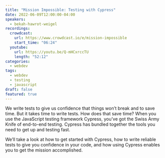 ```yaml
---
title: "Mission Impossible: Testing with Cypress"
date: 2022-06-09T12:00:00-04:00
speakers:
  - bekah-hawrot-weigel
recordings:
  crowdcast:
    url: https://www.crowdcast.io/e/mission-impossible
    start_time: "06:24"
  youtube:
    url: https://youtu.be/Q-mHCxrccTU
    length: "52:12"
categories:
  - webdev
tags:
  - webdev
  - testing
  - javascript
draft: false
featured: true
---
```


We write tests to give us confidence that things won’t break and to save time. But it takes time to write tests. How does that save time? When you use the JavaScript testing framework Cypress, you’ve got the Swiss Army Knife of end-to-end testing. Cypress has bundled together the tools you need to get up and testing fast.

We’ll take a look at how to get started with Cypress, how to write reliable tests to give you confidence in your code, and how using Cypress enables you to get the mission accomplished.
